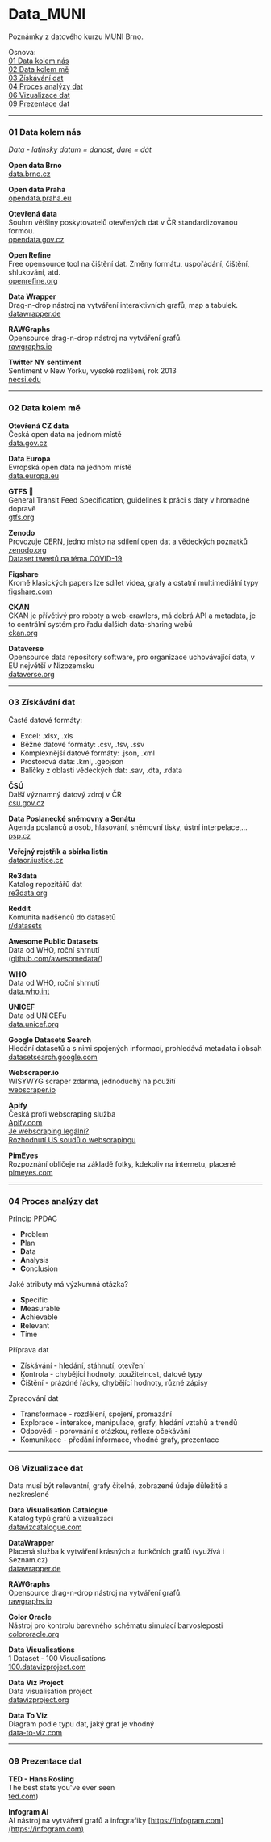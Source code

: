 # Data_MUNI  
Poznámky z datového kurzu MUNI Brno.  
  
Osnova:  
[01 Data kolem nás](#01-Data-kolem-nás)  
[02 Data kolem mě](#02-Data-kolem-mě)  
[03 Získávání dat](#03-Získávání-dat)  
[04 Proces analýzy dat](#04-Proces-analýzy-dat)  
[06 Vizualizace dat](#06-Vizualizace-dat)  
[09 Prezentace dat](#09-Prezentace-dat)  
  
---  
  
### 01 Data kolem nás  
_Data - latinsky datum = danost, dare = dát_  
  
**Open data Brno**  
[data.brno.cz](https://data.brno.cz/)  
  
**Open data Praha**  
[opendata.praha.eu](https://opendata.praha.eu)  
  
**Otevřená data**  
Souhrn většiny poskytovatelů otevřených dat v ČR standardizovanou formou.  
[opendata.gov.cz](https://opendata.gov.cz)  
  
**Open Refine**  
Free opensource tool na čištění dat. Změny formátu, uspořádání, čištění, shlukování, atd.  
[openrefine.org](https://openrefine.org)  
  
**Data Wrapper**  
Drag-n-drop nástroj na vytváření interaktivních grafů, map a tabulek.  
[datawrapper.de](https://www.datawrapper.de)  
  
**RAWGraphs**  
Opensource drag-n-drop nástroj na vytváření grafů.  
[rawgraphs.io](https://www.rawgraphs.io/)  
  
**Twitter NY sentiment**  
Sentiment v New Yorku, vysoké rozlišení, rok 2013  
[necsi.edu](https://necsi.edu/sentiment-in-new-york-city)  
  
---  
  
### 02 Data kolem mě  
  
**Otevřená CZ data**  
Česká open data na jednom místě  
[data.gov.cz](https://data.gov.cz)  
  
**Data Europa**  
Evropská open data na jednom místě  
[data.europa.eu](https://data.europa.eu/en)  
  
**GTFS :train2:**  
General Transit Feed Specification, guidelines k práci s daty v hromadné dopravě  
[gtfs.org](https://gtfs.org)  
  
**Zenodo**  
Provozuje CERN, jedno místo na sdílení open dat a vědeckých poznatků  
[zenodo.org](https://zenodo.org)  
[Dataset tweetů na téma COVID-19](https://zenodo.org/records/6481639)  
  
**Figshare**  
Kromě klasických papers lze sdílet videa, grafy a ostatní multimediální typy  
[figshare.com](https://figshare.com)  
  
**CKAN**  
CKAN je přívětivý pro roboty a web-crawlers, má dobrá API a metadata, je to centrální systém pro řadu dalších data-sharing webů  
[ckan.org](https://ckan.org)  
  
**Dataverse**  
Opensource data repository software, pro organizace uchovávající data, v EU největší v Nizozemsku  
[dataverse.org](https://dataverse.org)  
  
---  
  
### 03 Získávání dat
Časté datové formáty:  
- Excel: .xlsx, .xls  
- Běžné datové formáty: .csv, .tsv, .ssv  
- Komplexnější datové formáty: .json, .xml  
- Prostorová data: .kml, .geojson
- Balíčky z oblasti vědeckých dat: .sav, .dta, .rdata 

**ČSÚ**  
Další významný datový zdroj v ČR  
[csu.gov.cz](https://csu.gov.cz)  
  
**Data Poslanecké sněmovny a Senátu**  
Agenda poslanců a osob, hlasování, sněmovní tisky, ústní interpelace,...  
[psp.cz](https://www.psp.cz/sqw/hp.sqw?k=1300)  
  
**Veřejný rejstřík a sbírka listin**  
[dataor.justice.cz](https://dataor.justice.cz)  
  
**Re3data**  
Katalog repozitářů dat  
[re3data.org](https://www.re3data.org)  
  
**Reddit**  
Komunita nadšenců do datasetů  
[r/datasets](https://data.who.int)  
  
**Awesome Public Datasets**  
Data od WHO, roční shrnutí  
([github.com/awesomedata/](https://github.com/awesomedata/awesome-public-datasets))  
  
**WHO**  
Data od WHO, roční shrnutí  
[data.who.int](https://data.who.int)  
  
**UNICEF**  
Data od UNICEFu  
[data.unicef.org](https://data.unicef.org)  
  
**Google Datasets Search**  
Hledání datasetů a s nimi spojených informací, prohledává metadata i obsah  
[datasetsearch.google.com](https://datasetsearch.research.google.com)  
  
**Webscraper.io**  
WISYWYG scraper zdarma, jednoduchý na použití  
[webscraper.io](https://webscraper.io)  
  
**Apify**  
Česká profi webscraping služba  
[Apify.com](https://apify.com/)  
[Je webscraping legální?](https://blog.apify.com/is-web-scraping-legal/)  
[Rozhodnutí US soudů o webscrapingu](https://techcrunch.com/2022/04/18/web-scraping-legal-court/?guccounter=1)  
  
**PimEyes**  
Rozpoznání obličeje na základě fotky, kdekoliv na internetu, placené  
[pimeyes.com](https://pimeyes.com/)  
  
---  
  
### 04 Proces analýzy dat  
Princip PPDAC  
- **P**roblem  
- **P**lan  
- **D**ata  
- **A**nalysis  
- **C**onclusion  
  
Jaké atributy má výzkumná otázka?  
- **S**pecific  
- **M**easurable  
- **A**chievable  
- **R**elevant  
- **T**ime  
  
Příprava dat  
- Získávání - hledání, stáhnutí, otevření  
- Kontrola - chybějící hodnoty, použitelnost, datové typy  
- Čištění - prázdné řádky, chybějící hodnoty, různé zápisy  
  
Zpracování dat  
- Transformace - rozdělení, spojení, promazání  
- Explorace - interakce, manipulace, grafy, hledání vztahů a trendů  
- Odpovědi - porovnání s otázkou, reflexe očekávání  
- Komunikace - předání informace, vhodné grafy, prezentace  
  
---  
  
### 06 Vizualizace dat  
Data musí být relevantní, grafy čitelné, zobrazené údaje důležité a nezkreslené  
  
**Data Visualisation Catalogue**  
Katalog typů grafů a vizualizací  
[datavizcatalogue.com](https://datavizcatalogue.com)  
  
**DataWrapper**  
Placená služba k vytváření krásných a funkčních grafů (využívá i Seznam.cz)  
[datawrapper.de](https://www.datawrapper.de)  
  
**RAWGraphs**  
Opensource drag-n-drop nástroj na vytváření grafů.  
[rawgraphs.io](https://www.rawgraphs.io/)  
  
**Color Oracle**  
Nástroj pro kontrolu barevného schématu simulací barvosleposti  
[colororacle.org](https://colororacle.org)  
  
**Data Visualisations**  
1 Dataset - 100 Visualisations  
[100.datavizproject.com](https://100.datavizproject.com)  
  
**Data Viz Project**  
Data visualisation project  
[datavizproject.org](https://datavizproject.com)  
  
**Data To Viz**  
Diagram podle typu dat, jaký graf je vhodný  
[data-to-viz.com](https://www.data-to-viz.com)  
  
---  
  
### 09 Prezentace dat  
  
**TED - Hans Rosling**  
The best stats you've ever seen  
[ted.com](https://www.ted.com/talks/hans_rosling_the_best_stats_you_ve_ever_seen))  

**Infogram AI**  
AI nástroj na vytváření grafů a infografiky
[https://infogram.com](https://infogram.com)  
